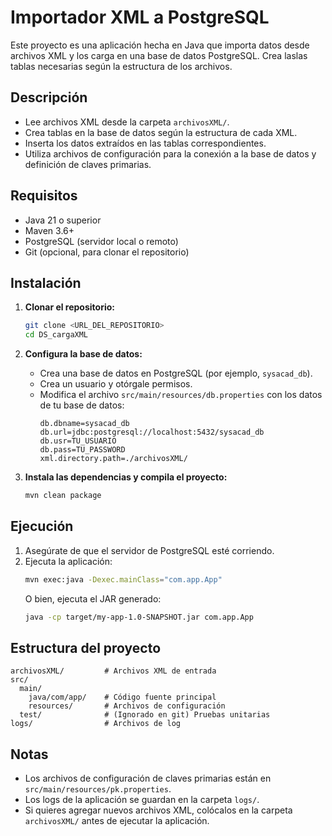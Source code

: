# Importador XML a PostgreSQL

Este proyecto es una aplicación hecha en Java que importa datos desde archivos XML y los carga en una base de datos PostgreSQL. Crea laslas tablas necesarias según  la estructura de los archivos.

## Descripción

- Lee archivos XML desde la carpeta `archivosXML/`.
- Crea tablas en la base de datos según la estructura de cada XML.
- Inserta los datos extraídos en las tablas correspondientes.
- Utiliza archivos de configuración para la conexión a la base de datos y definición de claves primarias.

## Requisitos

- Java 21 o superior
- Maven 3.6+
- PostgreSQL (servidor local o remoto)
- Git (opcional, para clonar el repositorio)

## Instalación

1. **Clonar el repositorio:**
   ```bash
   git clone <URL_DEL_REPOSITORIO>
   cd DS_cargaXML
   ```

2. **Configura la base de datos:**
   - Crea una base de datos en PostgreSQL (por ejemplo, `sysacad_db`).
   - Crea un usuario y otórgale permisos.
   - Modifica el archivo `src/main/resources/db.properties` con los datos de tu base de datos:
     ```properties
     db.dbname=sysacad_db
     db.url=jdbc:postgresql://localhost:5432/sysacad_db
     db.usr=TU_USUARIO
     db.pass=TU_PASSWORD
     xml.directory.path=./archivosXML/
     ```

3. **Instala las dependencias y compila el proyecto:**
   ```bash
   mvn clean package
   ```

## Ejecución

1. Asegúrate de que el servidor de PostgreSQL esté corriendo.
2. Ejecuta la aplicación:
   ```bash
   mvn exec:java -Dexec.mainClass="com.app.App"
   ```
   O bien, ejecuta el JAR generado:
   ```bash
   java -cp target/my-app-1.0-SNAPSHOT.jar com.app.App
   ```

## Estructura del proyecto

```
archivosXML/         # Archivos XML de entrada
src/
  main/
    java/com/app/    # Código fuente principal
    resources/       # Archivos de configuración
  test/              # (Ignorado en git) Pruebas unitarias
logs/                # Archivos de log
```

## Notas

- Los archivos de configuración de claves primarias están en `src/main/resources/pk.properties`.
- Los logs de la aplicación se guardan en la carpeta `logs/`.
- Si quieres agregar nuevos archivos XML, colócalos en la carpeta `archivosXML/` antes de ejecutar la aplicación.
